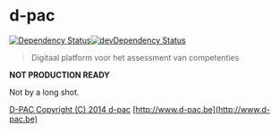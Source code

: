 # d-pac

[![Dependency Status](https://david-dm.org/d-pac/d-pac.cms.png?style=flat)](https://david-dm.org/d-pac/d-pac.cms)[![devDependency Status](https://david-dm.org/d-pac/d-pac.cms/dev-status.png?style=flat)](https://david-dm.org/d-pac/d-pac.cms#info=devDependencies)

> Digitaal platform voor het assessment van competenties

**NOT PRODUCTION READY**

Not by a long shot.

[D-PAC  Copyright (C) 2014  d-pac](LICENSE)
[http://www.d-pac.be](http://www.d-pac.be)
